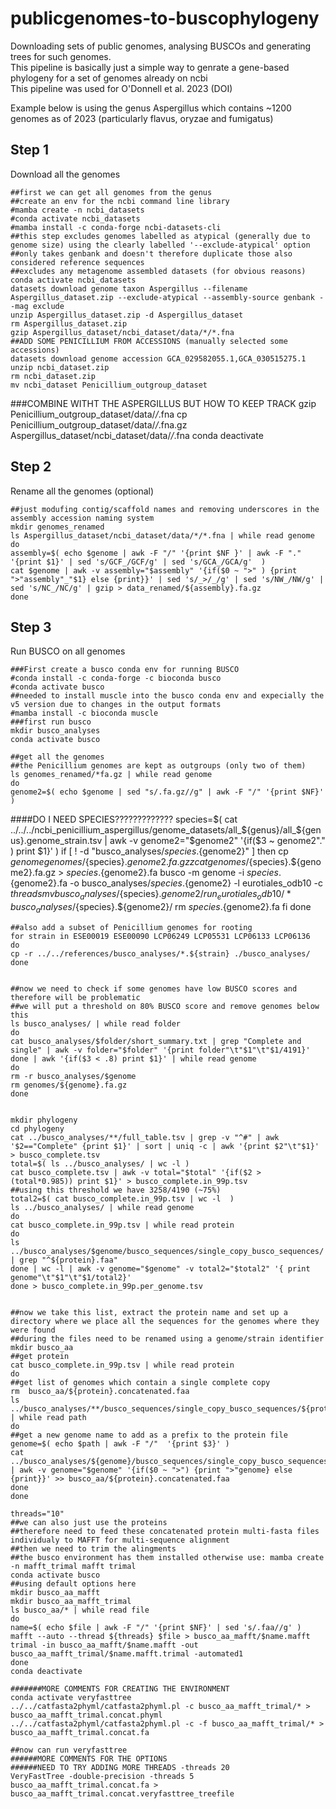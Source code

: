 # publicgenomes-to-buscophylogeny
Downloading sets of public genomes, analysing BUSCOs and generating trees for such genomes.   
This pipeline is basically just a simple way to genrate a gene-based phylogeny for a set of genomes already on ncbi  
This pipeline was used for O'Donnell et al. 2023 (DOI)  


Example below is using the genus Aspergillus which contains ~1200 genomes as of 2023 (particularly flavus, oryzae and fumigatus)

## Step 1
Download all the genomes

    ##first we can get all genomes from the genus
    ##create an env for the ncbi command line library 
    #mamba create -n ncbi_datasets
    #conda activate ncbi_datasets
    #mamba install -c conda-forge ncbi-datasets-cli
    ##this step excludes genomes labelled as atypical (generally due to genome size) using the clearly labelled '--exclude-atypical' option
    ##only takes genbank and doesn't therefore duplicate those also considered reference sequences
    ##excludes any metagenome assembled datasets (for obvious reasons)
    conda activate ncbi_datasets
    datasets download genome taxon Aspergillus --filename Aspergillus_dataset.zip --exclude-atypical --assembly-source genbank --mag exclude
    unzip Aspergillus_dataset.zip -d Aspergillus_dataset
    rm Aspergillus_dataset.zip
    gzip Aspergillus_dataset/ncbi_dataset/data/*/*.fna
    ##ADD SOME PENICILLIUM FROM ACCESSIONS (manually selected some accessions)
    datasets download genome accession GCA_029582055.1,GCA_030515275.1
    unzip ncbi_dataset.zip
    rm ncbi_dataset.zip
    mv ncbi_dataset Penicillium_outgroup_dataset
###COMBINE WITHT THE ASPERGILLUS BUT HOW TO KEEP TRACK
    gzip Penicillium_outgroup_dataset/data/*/*.fna
    cp Penicillium_outgroup_dataset/data/*/*.fna.gz Aspergillus_dataset/ncbi_dataset/data/*/*.fna
    conda deactivate


## Step 2  
Rename all the genomes (optional)

    ##just modufing contig/scaffold names and removing underscores in the assembly accession naming system
    mkdir genomes_renamed  
    ls Aspergillus_dataset/ncbi_dataset/data/*/*.fna | while read genome
    do
    assembly=$( echo $genome | awk -F "/" '{print $NF }' | awk -F "." '{print $1}' | sed 's/GCF_/GCF/g' | sed 's/GCA_/GCA/g'  )
    cat $genome | awk -v assembly="$assembly" '{if($0 ~ ">" ) {print ">"assembly"_"$1} else {print}}' | sed 's/_>/_/g' | sed 's/NW_/NW/g' | sed 's/NC_/NC/g' | gzip > data_renamed/${assembly}.fa.gz
    done  

## Step 3  
Run BUSCO on all genomes

    ###First create a busco conda env for running BUSCO
    #conda install -c conda-forge -c bioconda busco
    #conda activate busco
    ##needed to install muscle into the busco conda env and expecially the v5 version due to changes in the output formats
    #mamba install -c bioconda muscle 
    ###first run busco
    mkdir busco_analyses
    conda activate busco
    
    ##get all the genomes
    ##the Penicillium genomes are kept as outgroups (only two of them)
    ls genomes_renamed/*fa.gz | while read genome
    do
    genome2=$( echo $genome | sed "s/.fa.gz//g" | awk -F "/" '{print $NF}'  )
####DO I NEED SPECIES?????????????
species=$( cat ../../../ncbi_penicillium_aspergillus/genome_datasets/all_${genus}/all_${genus}.genome_strain.tsv | awk -v genome2="$genome2" '{if($3 ~ genome2"." ) print $1}' )
    if [ ! -d "busco_analyses/${species}.${genome2}" ]
    then
    cp $genome genomes/${species}.${genome2}.fa.gz
    zcat genomes/${species}.${genome2}.fa.gz > ${species}.${genome2}.fa
    busco -m genome -i ${species}.${genome2}.fa -o busco_analyses/${species}.${genome2} -l eurotiales_odb10 -c ${threads}
    mv busco_analyses/${species}.${genome2}/run_eurotiales_odb10/* busco_analyses/${species}.${genome2}/
    rm ${species}.${genome2}.fa
    fi
    done

    ##also add a subset of Penicillium genomes for rooting
    for strain in ESE00019 ESE00090 LCP06249 LCP05531 LCP06133 LCP06136
    do
    cp -r ../../references/busco_analyses/*.${strain} ./busco_analyses/
    done


    ##now we need to check if some genomes have low BUSCO scores and therefore will be problematic
    ##we will put a threshold on 80% BUSCO score and remove genomes below this
    ls busco_analyses/ | while read folder
    do
    cat busco_analyses/$folder/short_summary.txt | grep "Complete and single" | awk -v folder="$folder" '{print folder"\t"$1"\t"$1/4191}'
    done | awk '{if($3 < .8) print $1}' | while read genome
    do
    rm -r busco_analyses/$genome
    rm genomes/${genome}.fa.gz
    done


    mkdir phylogeny
    cd phylogeny
    cat ../busco_analyses/**/full_table.tsv | grep -v "^#" | awk '$2=="Complete" {print $1}' | sort | uniq -c | awk '{print $2"\t"$1}' > busco_complete.tsv
    total=$( ls ../busco_analyses/ | wc -l )
    cat busco_complete.tsv | awk -v total="$total" '{if($2 > (total*0.985)) print $1}' > busco_complete.in_99p.tsv
    ##using this threshold we have 3258/4190 (~75%)
    total2=$( cat busco_complete.in_99p.tsv | wc -l  )
    ls ../busco_analyses/ | while read genome
    do
    cat busco_complete.in_99p.tsv | while read protein
    do
    ls ../busco_analyses/$genome/busco_sequences/single_copy_busco_sequences/ | grep "^${protein}.faa"
    done | wc -l | awk -v genome="$genome" -v total2="$total2" '{ print genome"\t"$1"\t"$1/total2}'
    done > busco_complete.in_99p.per_genome.tsv


    ##now we take this list, extract the protein name and set up a directory where we place all the sequences for the genomes where they were found
    ##during the files need to be renamed using a genome/strain identifier
    mkdir busco_aa
    ##get protein
    cat busco_complete.in_99p.tsv | while read protein
    do
    ##get list of genomes which contain a single complete copy
    rm  busco_aa/${protein}.concatenated.faa
    ls ../busco_analyses/**/busco_sequences/single_copy_busco_sequences/${protein}.faa | while read path
    do
    ##get a new genome name to add as a prefix to the protein file
    genome=$( echo $path | awk -F "/"  '{print $3}' )
    cat ../busco_analyses/${genome}/busco_sequences/single_copy_busco_sequences/${protein}.faa | awk -v genome="$genome" '{if($0 ~ ">") {print ">"genome} else {print}}' >> busco_aa/${protein}.concatenated.faa
    done
    done

    threads="10"
    ##we can also just use the proteins
    ##therefore need to feed these concatenated protein multi-fasta files individualy to MAFFT for multi-sequence alignment
    ##then we need to trim the alingments
    ##the busco environment has them installed otherwise use: mamba create -n mafft_trimal mafft trimal
    conda activate busco
    ##using default options here
    mkdir busco_aa_mafft
    mkdir busco_aa_mafft_trimal
    ls busco_aa/* | while read file
    do
    name=$( echo $file | awk -F "/" '{print $NF}' | sed 's/.faa//g' )
    mafft --auto --thread ${threads} $file > busco_aa_mafft/$name.mafft
    trimal -in busco_aa_mafft/$name.mafft -out busco_aa_mafft_trimal/$name.mafft.trimal -automated1
    done
    conda deactivate

    #######MORE COMMENTS FOR CREATING THE ENVIRONMENT
    conda activate veryfasttree
    ../../catfasta2phyml/catfasta2phyml.pl -c busco_aa_mafft_trimal/* > busco_aa_mafft_trimal.concat.phyml
    ../../catfasta2phyml/catfasta2phyml.pl -c -f busco_aa_mafft_trimal/* > busco_aa_mafft_trimal.concat.fa

    ##now can run veryfasttree
    ######MORE COMMENTS FOR THE OPTIONS
    ######NEED TO TRY ADDING MORE THREADS -threads 20
    VeryFastTree -double-precision -threads 5 busco_aa_mafft_trimal.concat.fa > busco_aa_mafft_trimal.concat.veryfasttree_treefile 


